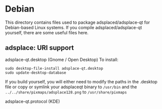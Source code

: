 
Debian
====================
This directory contains files used to package adsplaced/adsplace-qt
for Debian-based Linux systems. If you compile adsplaced/adsplace-qt yourself, there are some useful files here.

## adsplace: URI support ##


adsplace-qt.desktop  (Gnome / Open Desktop)
To install:

	sudo desktop-file-install adsplace-qt.desktop
	sudo update-desktop-database

If you build yourself, you will either need to modify the paths in
the .desktop file or copy or symlink your adsplaceqt binary to `/usr/bin`
and the `../../share/pixmaps/adsplace128.png` to `/usr/share/pixmaps`

adsplace-qt.protocol (KDE)

